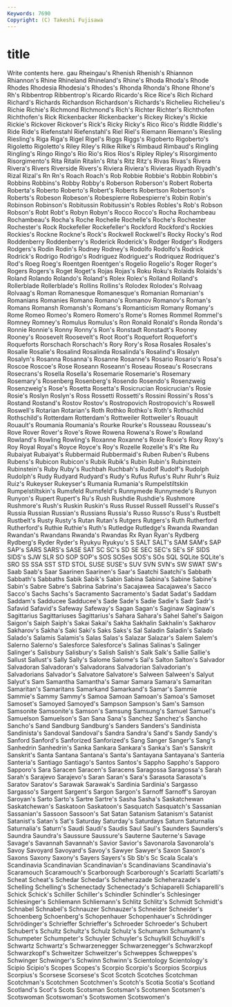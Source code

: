 ```yaml
---
Keywords: 7690 
Copyright: (C) Takeshi Fujisawa
---
```


# title

Write contents here.
gau Rheingau's Rhenish Rhenish's Rhiannon Rhiannon's Rhine Rhineland
Rhineland's Rhine's Rhoda Rhoda's Rhode Rhodes Rhodesia Rhodesia's Rhodes's Rhonda
Rhonda's Rhone Rhone's Rh's Ribbentrop Ribbentrop's Ricardo Ricardo's Rice Rice's
Rich Richard Richard's Richards Richardson Richardson's Richards's Richelieu Richelieu's Richie
Richie's Richmond Richmond's Rich's Richter Richter's Richthofen Richthofen's Rick Rickenbacker
Rickenbacker's Rickey Rickey's Rickie Rickie's Rickover Rickover's Rick's Ricky Ricky's
Rico Rico's Riddle Riddle's Ride Ride's Riefenstahl Riefenstahl's Riel Riel's
Riemann Riemann's Riesling Riesling's Riga Riga's Rigel Rigel's Riggs Riggs's
Rigoberto Rigoberto's Rigoletto Rigoletto's Riley Riley's Rilke Rilke's Rimbaud Rimbaud's
Ringling Ringling's Ringo Ringo's Rio Rio's Rios Rios's Ripley Ripley's
Risorgimento Risorgimento's Rita Ritalin Ritalin's Rita's Ritz Ritz's Rivas Rivas's
Rivera Rivera's Rivers Riverside Rivers's Riviera Riviera's Rivieras Riyadh Riyadh's
Rizal Rizal's Rn Rn's Roach Roach's Rob Robbie Robbie's Robbin
Robbin's Robbins Robbins's Robby Robby's Roberson Roberson's Robert Roberta Roberta's
Roberto Roberto's Robert's Roberts Robertson Robertson's Roberts's Robeson Robeson's Robespierre
Robespierre's Robin Robin's Robinson Robinson's Robitussin Robitussin's Robles Robles's Rob's
Robson Robson's Robt Robt's Robyn Robyn's Rocco Rocco's Rocha Rochambeau
Rochambeau's Rocha's Roche Rochelle Rochelle's Roche's Rochester Rochester's Rock Rockefeller
Rockefeller's Rockford Rockford's Rockies Rockies's Rockne Rockne's Rock's Rockwell Rockwell's
Rocky Rocky's Rod Roddenberry Roddenberry's Roderick Roderick's Rodger Rodger's Rodgers
Rodgers's Rodin Rodin's Rodney Rodney's Rodolfo Rodolfo's Rodrick Rodrick's Rodrigo
Rodrigo's Rodriguez Rodriguez's Rodriquez Rodriquez's Rod's Roeg Roeg's Roentgen Roentgen's
Rogelio Rogelio's Roger Roger's Rogers Rogers's Roget Roget's Rojas Rojas's
Roku Roku's Rolaids Rolaids's Roland Rolando Rolando's Roland's Rolex Rolex's
Rolland Rolland's Rollerblade Rollerblade's Rollins Rollins's Rolodex Rolodex's Rolvaag Rolvaag's
Roman Romanesque Romanesque's Romanian Romanian's Romanians Romanies Romano Romano's Romanov
Romanov's Roman's Romans Romansh Romansh's Romans's Romanticism Romany Romany's Rome
Romeo Romeo's Romero Romero's Rome's Romes Rommel Rommel's Romney Romney's
Romulus Romulus's Ron Ronald Ronald's Ronda Ronda's Ronnie Ronnie's Ronny
Ronny's Ron's Ronstadt Ronstadt's Rooney Rooney's Roosevelt Roosevelt's Root Root's
Roquefort Roquefort's Roqueforts Rorschach Rorschach's Rory Rory's Rosa Rosales Rosales's
Rosalie Rosalie's Rosalind Rosalinda Rosalinda's Rosalind's Rosalyn Rosalyn's Rosanna Rosanna's
Rosanne Rosanne's Rosario Rosario's Rosa's Roscoe Roscoe's Rose Roseann Roseann's
Roseau Roseau's Rosecrans Rosecrans's Rosella Rosella's Rosemarie Rosemarie's Rosemary Rosemary's
Rosenberg Rosenberg's Rosendo Rosendo's Rosenzweig Rosenzweig's Rose's Rosetta Rosetta's Rosicrucian
Rosicrucian's Rosie Rosie's Roslyn Roslyn's Ross Rossetti Rossetti's Rossini Rossini's
Ross's Rostand Rostand's Rostov Rostov's Rostropovich Rostropovich's Roswell Roswell's Rotarian
Rotarian's Roth Rothko Rothko's Roth's Rothschild Rothschild's Rotterdam Rotterdam's Rottweiler
Rottweiler's Rouault Rouault's Roumania Roumania's Rourke Rourke's Rousseau Rousseau's Rove
Rover Rover's Rove's Rowe Rowena Rowena's Rowe's Rowland Rowland's Rowling
Rowling's Roxanne Roxanne's Roxie Roxie's Roxy Roxy's Roy Royal Royal's
Royce Royce's Roy's Rozelle Rozelle's R's Rte Ru Rubaiyat Rubaiyat's
Rubbermaid Rubbermaid's Ruben Ruben's Rubens Rubens's Rubicon Rubicon's Rubik Rubik's
Rubin Rubin's Rubinstein Rubinstein's Ruby Ruby's Ruchbah Ruchbah's Rudolf Rudolf's
Rudolph Rudolph's Rudy Rudyard Rudyard's Rudy's Rufus Rufus's Ruhr Ruhr's
Ruiz Ruiz's Rukeyser Rukeyser's Rumania Rumania's Rumpelstiltskin Rumpelstiltskin's Rumsfeld Rumsfeld's
Runnymede Runnymede's Runyon Runyon's Rupert Rupert's Ru's Rush Rushdie Rushdie's
Rushmore Rushmore's Rush's Ruskin Ruskin's Russ Russel Russell Russell's Russel's
Russia Russian Russian's Russians Russia's Russo Russo's Russ's Rustbelt Rustbelt's
Rusty Rusty's Rutan Rutan's Rutgers Rutgers's Ruth Rutherford Rutherford's Ruthie
Ruthie's Ruth's Rutledge Rutledge's Rwanda Rwandan Rwandan's Rwandans Rwanda's Rwandas
Rx Ryan Ryan's Rydberg Rydberg's Ryder Ryder's Ryukyu Ryukyu's S
SALT SALT's SAM SAM's SAP SAP's SARS SARS's SASE SAT
SC SC's SD SE SEC SEC's SE's SF SIDS SIDS's
SJW SLR SO SOP SOP's SOS SOSes SOS's SOs SQL
SQLite SQLite's SRO SS SSA SST STD STOL SUSE SUSE's
SUV SVN SVN's SW SWAT SW's Saab Saab's Saar Saarinen
Saarinen's Saar's Saatchi Saatchi's Sabbath Sabbath's Sabbaths Sabik Sabik's Sabin
Sabina Sabina's Sabine Sabine's Sabin's Sabre Sabre's Sabrina Sabrina's Sacajawea
Sacajawea's Sacco Sacco's Sachs Sachs's Sacramento Sacramento's Sadat Sadat's Saddam
Saddam's Sadducee Sadducee's Sade Sade's Sadie Sadie's Sadr Sadr's Safavid
Safavid's Safeway Safeway's Sagan Sagan's Saginaw Saginaw's Sagittarius Sagittariuses Sagittarius's
Sahara Sahara's Sahel Sahel's Saigon Saigon's Saiph Saiph's Sakai Sakai's
Sakha Sakhalin Sakhalin's Sakharov Sakharov's Sakha's Saki Saki's Saks Saks's
Sal Saladin Saladin's Salado Salado's Salamis Salamis's Salas Salas's Salazar
Salazar's Salem Salem's Salerno Salerno's Salesforce Salesforce's Salinas Salinas's Salinger
Salinger's Salisbury Salisbury's Salish Salish's Salk Salk's Sallie Sallie's Sallust
Sallust's Sally Sally's Salome Salome's Sal's Salton Salton's Salvador Salvadoran
Salvadoran's Salvadorans Salvadorian Salvadorian's Salvadorians Salvador's Salvatore Salvatore's Salween Salween's
Salyut Salyut's Sam Samantha Samantha's Samar Samara Samara's Samaritan Samaritan's
Samaritans Samarkand Samarkand's Samar's Sammie Sammie's Sammy Sammy's Samoa Samoan
Samoan's Samoa's Samoset Samoset's Samoyed Samoyed's Sampson Sampson's Sam's Samson
Samsonite Samsonite's Samson's Samsung Samsung's Samuel Samuel's Samuelson Samuelson's San
Sana Sana's Sanchez Sanchez's Sancho Sancho's Sand Sandburg Sandburg's Sanders
Sanders's Sandinista Sandinista's Sandoval Sandoval's Sandra Sandra's Sand's Sandy Sandy's
Sanford Sanford's Sanforized Sanforized's Sang Sanger Sanger's Sang's Sanhedrin Sanhedrin's
Sanka Sankara Sankara's Sanka's San's Sanskrit Sanskrit's Santa Santana Santana's
Santa's Santayana Santayana's Santeria Santeria's Santiago Santiago's Santos Santos's Sappho
Sappho's Sapporo Sapporo's Sara Saracen Saracen's Saracens Saragossa Saragossa's Sarah
Sarah's Sarajevo Sarajevo's Saran Saran's Sara's Sarasota Sarasota's Saratov Saratov's
Sarawak Sarawak's Sardinia Sardinia's Sargasso Sargasso's Sargent Sargent's Sargon Sargon's
Sarnoff Sarnoff's Saroyan Saroyan's Sarto Sarto's Sartre Sartre's Sasha Sasha's
Saskatchewan Saskatchewan's Saskatoon Saskatoon's Sasquatch Sasquatch's Sassanian Sassanian's Sassoon Sassoon's
Sat Satan Satanism Satanism's Satanist Satanist's Satan's Sat's Saturday Saturday's
Saturdays Saturn Saturnalia Saturnalia's Saturn's Saudi Saudi's Saudis Saul Saul's
Saunders Saunders's Saundra Saundra's Saussure Saussure's Sauterne Sauterne's Savage Savage's
Savannah Savannah's Savior Savior's Savonarola Savonarola's Savoy Savoyard Savoyard's Savoy's
Sawyer Sawyer's Saxon Saxon's Saxons Saxony Saxony's Sayers Sayers's Sb
Sb's Sc Scala Scala's Scandinavia Scandinavian Scandinavian's Scandinavians Scandinavia's Scaramouch
Scaramouch's Scarborough Scarborough's Scarlatti Scarlatti's Scheat Scheat's Schedar Schedar's Scheherazade
Scheherazade's Schelling Schelling's Schenectady Schenectady's Schiaparelli Schiaparelli's Schick Schick's Schiller
Schiller's Schindler Schindler's Schlesinger Schlesinger's Schliemann Schliemann's Schlitz Schlitz's Schmidt
Schmidt's Schnabel Schnabel's Schnauzer Schnauzer's Schneider Schneider's Schoenberg Schoenberg's Schopenhauer
Schopenhauer's Schrödinger Schrödinger's Schrieffer Schrieffer's Schroeder Schroeder's Schubert Schubert's Schultz
Schultz's Schulz Schulz's Schumann Schumann's Schumpeter Schumpeter's Schuyler Schuyler's Schuylkill
Schuylkill's Schwartz Schwartz's Schwarzenegger Schwarzenegger's Schwarzkopf Schwarzkopf's Schweitzer Schweitzer's Schweppes
Schweppes's Schwinger Schwinger's Schwinn Schwinn's Scientology Scientology's Scipio Scipio's Scopes
Scopes's Scorpio Scorpio's Scorpios Scorpius Scorpius's Scorsese Scorsese's Scot Scotch
Scotches Scotchman Scotchman's Scotchmen Scotchmen's Scotch's Scotia Scotia's Scotland Scotland's
Scot's Scots Scotsman Scotsman's Scotsmen Scotsmen's Scotswoman Scotswoman's Scotswomen Scotswomen's
